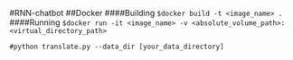 #RNN-chatbot
##Docker
####Building
```$docker build -t <image_name> .```
####Running
```$docker run -it <image_name> -v <absolute_volume_path>:<virtual_directory_path>```

```#python translate.py --data_dir [your_data_directory]```
